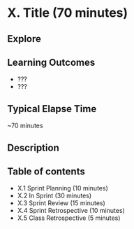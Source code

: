 # X. Title (70 minutes)

## Explore

## Learning Outcomes

- ???
- ???

## Typical Elapse Time

~70 minutes

## Description

## Table of contents

- X.1 Sprint Planning (10 minutes)
- X.2 In Sprint (30 minutes)
- X.3 Sprint Review (15 minutes)
- X.4 Sprint Retrospective (10 minutes)
- X.5 Class Retrospective (5 minutes)
